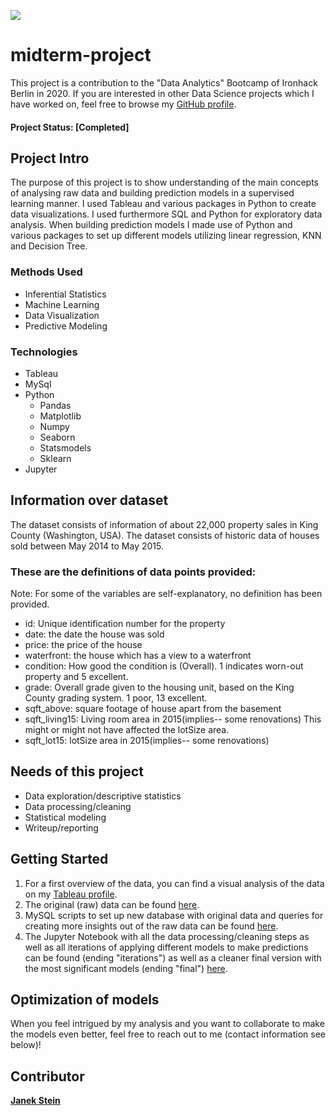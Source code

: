 [<img src="https://github.com/jast92/predicting-real-estate-prices/blob/main/presentation/presentation_cover_image.png">](https://github.com/jast92/predicting-real-estate-prices/blob/main/presentation/presentation_predicting_real_estate_prices_2020.pdf)

# midterm-project

This project is a contribution to the "Data Analytics" Bootcamp of Ironhack Berlin in 2020. If you are interested in other Data Science projects which I have worked on, feel free to browse my [GitHub profile](https://github.com/jast92/).

#### Project Status: [Completed]

## Project Intro
The purpose of this project is to show understanding of the main concepts of analysing raw data and building prediction models in a supervised learning manner. I used Tableau and various packages in Python to create data visualizations. I used furthermore SQL and Python for exploratory data analysis. When building prediction models I made use of Python and various packages to set up different models utilizing linear regression, KNN and Decision Tree.

### Methods Used
* Inferential Statistics
* Machine Learning
* Data Visualization
* Predictive Modeling

### Technologies
* Tableau
* MySql
* Python
  * Pandas
  * Matplotlib
  * Numpy
  * Seaborn
  * Statsmodels
  * Sklearn
* Jupyter

## Information over dataset
The dataset consists of information of about 22,000 property sales in King County (Washington, USA). The dataset consists of historic data of houses sold between May 2014 to May 2015.

### These are the definitions of data points provided:

Note: For some of the variables are self-explanatory, no definition has been provided.

* id: Unique identification number for the property
* date: the date the house was sold
* price: the price of the house
* waterfront: the house which has a view to a waterfront
* condition: How good the condition is (Overall). 1 indicates worn-out property and 5 excellent.
* grade: Overall grade given to the housing unit, based on the King County grading system. 1 poor, 13 excellent.
* sqft_above: square footage of house apart from the basement
* sqft_living15: Living room area in 2015(implies-- some renovations) This might or might not have affected the lotSize area.
* sqft_lot15: lotSize area in 2015(implies-- some renovations)

## Needs of this project

- Data exploration/descriptive statistics
- Data processing/cleaning
- Statistical modeling
- Writeup/reporting

## Getting Started

1. For a first overview of the data, you can find a visual analysis of the data on my [Tableau profile](https://public.tableau.com/profile/janek.stein#!/).
2. The original (raw) data can be found [here](https://github.com/jast92/midterm-project/tree/main/data).
3. MySQL scripts to set up new database with original data and queries for creating more insights out of the raw data can be found [here](https://github.com/jast92/midterm-project/tree/main/sql-queries).
4. The Jupyter Notebook with all the data processing/cleaning steps as well as all iterations of applying different models to make predictions can be found (ending "iterations") as well as a cleaner final version with the most significant models (ending "final") [here](https://github.com/jast92/midterm-project/tree/main/jupyter-notebooks).


## Optimization of models
When you feel intrigued by my analysis and you want to collaborate to make the models even better, feel free to reach out to me (contact information see below)!


## Contributor

**[Janek Stein](https://www.linkedin.com/in/janekstein/)**
